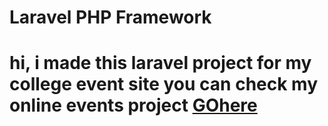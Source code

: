 # Laravel PHP Framework
<h1>
hi, i made this laravel project for my college event site you can check my  online events project  <a href="http://events.shopinfo.co.in/events/public">GOhere</a></h1>
